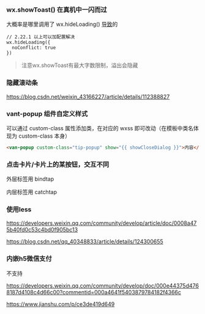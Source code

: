 ### wx.showToast() 在真机中一闪而过

大概率是哪里调用了 wx.hideLoading() [导致](https://developers.weixin.qq.com/miniprogram/dev/api/ui/interaction/wx.hideLoading.html)的

```react
// 2.22.1 以上可以加配置解决
wx.hideLoading({
  noConflict: true
})
```

> 注意wx.showToast有最大字数限制，溢出会隐藏



### 隐藏滚动条

https://blog.csdn.net/weixin_43166227/article/details/112388827



### vant-popup 组件自定义样式

可以通过 custom-class 属性添加类，在对应的 wxss 即可改动（在模板中类名体现为 custom-class 本身）

```html
<van-popup custom-class="tip-popup" show="{{ showCloseDialog }}">内容</van-popup>
```



### 点击卡片/卡片上的某按钮，交互不同

外层标签用 bindtap

内层标签用 catchtap



### 使用less

https://developers.weixin.qq.com/community/develop/article/doc/0008a475b40fd0c53c4bd0f905bc13

https://blog.csdn.net/qq_40348833/article/details/124300655



### 内嵌h5微信支付

不支持

https://developers.weixin.qq.com/community/develop/doc/000e44375d4768187d4108c4d66c00?commentid=000a4641f5403879784182f4366c

https://www.jianshu.com/p/ce3de419d649



